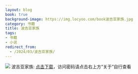 ```yaml
---
layout: blog
book: true
background-image: https://img.locyoo.com/book波吉亚家族.jpg
category: 书籍
title: 波吉亚家族
tags:
- 书籍
- 小说
redirect_from:
  - /2024/03/波吉亚家族/
---
```

![](https://img.locyoo.com/book波吉亚家族.jpg)
波吉亚家族: <a name = "ref1" href="https://url18.ctfile.com/f/50983618-1345402633-93dce2?p=3619">点击下载</a>，访问密码请点击右上方“关于”自行查看